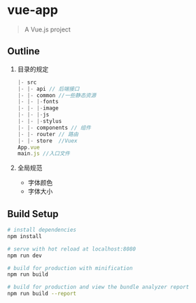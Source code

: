 # vue-app

> A Vue.js project

## Outline
1. 目录的规定

   ```javascript
   |- src
   |- |- api // 后端接口
   |- |- common //一些静态资源
   |- |- |-fonts
   |- |- |-image
   |- |- |-js
   |- |- |-stylus
   |- |- components // 组件
   |- |- router // 路由
   |- |- store  //Vuex
   App.vue
   main.js //入口文件
   ```

2. 全局规范

   - 字体颜色
   - 字体大小



## Build Setup

``` bash
# install dependencies
npm install

# serve with hot reload at localhost:8080
npm run dev

# build for production with minification
npm run build

# build for production and view the bundle analyzer report
npm run build --report
```
